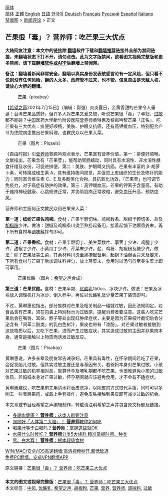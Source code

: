  <!-- 面包屑导航 --> <div class="breadcrumb"><!-- GTranslate: https://gtranslate.io/ -->  <div class="switcher notranslate">  <div class="selected">  <a href="#" onclick="return false;"> 简体</a>  </div>  <div class="option">  <a href="https://www.bannedbook.org" onclick="doGTranslate('zh-CN|zh-CN');jQuery('div.switcher div.selected a').html(jQuery(this).html());return false;" title="简体中文" class="nturl selected"> 简体</a>  <a href="https://www.bannedbook.org/zh-tw/" onclick="doGTranslate('zh-CN|zh-TW');jQuery('div.switcher div.selected a').html(jQuery(this).html());return false;" title="繁體中文" class="nturl"> 正體</a>  <a href="https://www.bannedbook.org/en/" onclick="doGTranslate('zh-CN|en');jQuery('div.switcher div.selected a').html(jQuery(this).html());return false;" title="English" class="nturl"> English</a>  <a href="https://www.bannedbook.org/ja/" onclick="doGTranslate('zh-CN|ja');jQuery('div.switcher div.selected a').html(jQuery(this).html());return false;" title="日本語" class="nturl"> 日語</a>  <a href="https://www.bannedbook.org/ko/" onclick="doGTranslate('zh-CN|ko');jQuery('div.switcher div.selected a').html(jQuery(this).html());return false;" title="한국어" class="nturl"> 한국어</a>  <a href="https://www.bannedbook.org/de/" onclick="doGTranslate('zh-CN|de');jQuery('div.switcher div.selected a').html(jQuery(this).html());return false;" title="Deutsch" class="nturl"> Deutsch</a>  <a href="https://www.bannedbook.org/fr/" onclick="doGTranslate('zh-CN|fr');jQuery('div.switcher div.selected a').html(jQuery(this).html());return false;" title="Français" class="nturl"> Français</a>  <a href="https://www.bannedbook.org/ru/" onclick="doGTranslate('zh-CN|ru');jQuery('div.switcher div.selected a').html(jQuery(this).html());return false;" title="Русский" class="nturl"> Русский</a>  <a href="https://www.bannedbook.org/es/" onclick="doGTranslate('zh-CN|es');jQuery('div.switcher div.selected a').html(jQuery(this).html());return false;" title="Español" class="nturl"> Español</a>  <a href="https://www.bannedbook.org/it/" onclick="doGTranslate('zh-CN|it');jQuery('div.switcher div.selected a').html(jQuery(this).html());return false;" title="Italiano" class="nturl"> Italiano</a>  </div>  </div>      <div class='breadcrumb-sub'><!-- Breadcrumb NavXT 6.3.0 --> <a href="https://www.bannedbook.org/" class="home">禁闻网</a> &gt; <a href="https://www.bannedbook.org/bnews/comments/" class="category">新闻评论</a> &gt; 正文</div></div><h2>芒果很「毒」？ 营养师：吃芒果三大优点</h2> <p class="notice"><b>大陆网友注意：本文中的链接除 <a href="https://github.com/bannedbook/fanqiang" >翻墙</a>软件下载和<a href="https://github.com/killgcd/justmysocks/blob/master/README.md">翻墙推荐</a>链接外全部为禁网链接，未翻墙状态下打不开，请勿点击。此为文字版禁闻，欲看图文视频完整版和更多禁闻，请下载<a href="https://github.com/bannedbook/fanqiang">翻墙软件或APP</a>后翻墙上禁闻网。</p><p>备注：翻墙看新闻非常安全，翻墙以真实身份发表敏感言论有一定风险，但只看不说则没有任何风险，翻的人太多，政府管不过来，也不管。信息自由是天赋人权，请放心大胆的翻墙。</b></p>  <div class="entry"> <figure> <p><figcaption><a href="https://www.bannedbook.org/bnews/tag/%E8%8A%92%E6%9E%9C/" class="st_tag internal_tag" rel="tag" title="标签 芒果 下的日志">芒果</a>（pixabay）</figcaption></figure> <p>【<span class='wp_keywordlink_affiliate'><a href="https://www.soundofhope.org" title="希望之声" target="_blank">希望之声</a></span>2021年7月15日】（编辑：郭强）炎炎夏日，金黄香甜的芒果令人垂涎！台湾芒果品质好，但许多人对芒果又爱又恨，听说芒果很「毒」？孕妇、<a href="https://www.bannedbook.org/bnews/tag/%E8%BF%87%E6%95%8F/" class="st_tag internal_tag" rel="tag" title="标签 过敏 下的日志">过敏</a>都不能碰？<span class='wp_keywordlink_affiliate'><a href="https://www.bannedbook.org/" title="中国" target="_blank">中国</a></span>医药大学新竹附设医院<a href="https://www.bannedbook.org/bnews/tag/%E8%90%A5%E5%85%BB/" class="st_tag internal_tag" rel="tag" title="标签 营养 下的日志">营养</a>师黄琳惠及黎姵吟帮芒果「正名」，吃芒果有三大优点：排便好顺畅，美肤、护眼又抗癌，还有高钾缓血压，特别配合产节为住院病患推出芒果料理，也教民众以芒果入菜。</p> <figure><figcaption>芒果（图片：Piqsels）</figcaption></figure> <p>《自由时报》引<a href="https://www.bannedbook.org/bnews/tag/%e8%90%a5%e5%85%bb%e5%b8%88/" class="st_tag internal_tag" rel="tag" title="标签 营养师 下的日志">营养师</a>黎姵吟观点表示，芒果富有营养价值，第一：排便好顺畅。文献指出，芒果含有「芒果苷」，能帮助胃肠蠕动，同时具有水溶性、非水溶性膳食纤维及水份，可促进排便。第二：美肤、护眼睛又抗癌。芒果有丰富的 β-胡萝卜素，可转换成维生素 A，具有维持夜间视觉，并促进上皮组织的生长及修补的能力；同时富含维生素 C、E 及多酚类化合物，具抗氧化功效，「芒果苷」也可调节免疫力，对于癌症有防护的效果。第三：高钾缓血压。芒果的钾离子含量高，有助于维持神经健康、心跳规律正常，并协助肌肉正常收缩，避免血压升高、预防<a href="https://www.bannedbook.org/bnews/tag/%E4%B8%AD%E9%A3%8E/" class="st_tag internal_tag" rel="tag" title="标签 中风 下的日志">中风</a>。</p> <p>营养师和主厨何正文教民众用芒果来入菜：</p>  <p><strong>第一道：缤纷芒果佐鸡柳。</strong>食材：芒果半颗切块、鸡柳数条、甜椒半颗切条、盐及<a href="https://www.bannedbook.org/bnews/tag/%e8%83%a1%e6%a4%92%e7%b2%89/" class="st_tag internal_tag" rel="tag" title="标签 胡椒粉 下的日志">胡椒粉</a>少许。做法：甜椒及鸡柳条川烫至熟捞起备用，接着起锅下油爆香姜末，再下所有食材与<a href="https://www.bannedbook.org/bnews/tag/%E8%B0%83%E5%91%B3%E6%96%99/" class="st_tag internal_tag" rel="tag" title="标签 调味料 下的日志">调味料</a>拌匀即可。</p> <p><strong>第二道：芒果香松。</strong>食材：芒果半颗切丁、美生菜数片、荸荠丁少许、鸡腿丁少许、甜椒丁少许、小黄瓜丁少许、芹菜末少许，盐、鸡粉、胡椒粉及糖少许。做法：除了芒果及美生菜，其余材料川烫至熟捞起备用，起锅下油爆香蒜末及姜末，下所有食材与芒果丁后加调味料拌匀，放上芹菜末，食用时以汤勺舀至美生菜上即可享用。</p> <figure><figcaption>芒果优酪 （图片：<a href="https://www.bannedbook.org/bnews/tag/%e5%b8%8c%e6%9c%9b%e4%b9%8b%e5%a3%b0/" class="st_tag internal_tag" rel="tag" title="标签 希望之声 下的日志">希望之声</a>合成）</figcaption></figure> <p><strong>第三道：芒果优酪。</strong>食材：芒果半颗、<a href="https://www.bannedbook.org/bnews/tag/%E4%BC%98%E9%85%AA%E4%B9%B3/" class="st_tag internal_tag" rel="tag" title="标签 优酪乳 下的日志">优酪乳</a>150cc、冰块少许。做法：芒果及冰块放入调理机打为冰沙，倒入杯中，再佐以优酪乳及少量芒果丁装饰即可。</p>  <p>不过，黄琳惠也指出，部分族群对芒果及相关制品一碰就过敏，因此法规明定，若食品含有芒果，须在包装上特别标示为过敏原，提醒消费者要注意。这些人吃完芒果后会在嘴唇、耳朵、脖子等处出现红肿痒症状，主要是因为芒果枝叶截切后会分泌含有「间苯二酚类」的乳白色树汁，果皮也带有「漆酚」，对芒果过敏者接触到这些物质以后，又吃下芒果，进而产生过敏症状，其实造成过敏的主因并非果肉本身，通常是接触以上物质而诱发过敏反应。</p> <figure><figcaption>芒果（图片：Pixabay）</figcaption></figure> <p>黄琳惠说，许多长辈及朋友常告诫孕妇，芒果具有毒性，在怀孕期间若吃了芒果，会促发胎儿过敏。但其实过敏主要还是与基因有关，若爸妈本身对芒果过敏，小孩对芒果过敏的机率相对高，就算怀孕及哺乳期都不吃芒果，也很难避免小孩的过敏体质。若妈妈本身对芒果过敏，怀孕期间就应该避免食用，才不会有不适症状。</p> <p>黄琳惠建议，吃芒果前先用清水将表皮洗净，以削皮的方式取代手拨，同时可以多削去一些表层果肉，或戴上手套操作，避免皮肤接触到果皮即可减少过敏的机会。</p>  <p>本文章或节目经希望之声编辑制作，转载请注明希望之声并包含原文标题及链接。 </p> <ul class='op-related-articles' title='相关阅读'> <li><a href='https://www.bannedbook.org/bnews/comments/20210714/1586863.html' target='_blank'>多喝水健康？ <b>营养师</b>：这类人群要注意</a></li> <li><a href='https://www.bannedbook.org/bnews/comments/20210712/1585507.html' target='_blank'>照顾好「人体第二大脑」！ <b>营养师</b>教你如何吃</a></li> <li><a href='https://www.bannedbook.org/bnews/comments/20210710/1584361.html' target='_blank'>喝果汁等于白喝吗？<b>营养师</b>：掌握这些就OK</a></li> <li><a href='https://www.bannedbook.org/bnews/comments/20210709/1583223.html' target='_blank'>水果什么时候吃？ <b>营养师</b>分类5大族群 精准掌握时间、种类</a></li> <li><a href='https://www.bannedbook.org/bnews/comments/20210708/1582959.html' target='_blank'>黑、白木耳！ <b>营养师</b>：根本超级食材</a></li> </ul> <p class="texttj"> <a href="https://github.com/bannedbook/fanqiang/wiki/V2ray%E6%9C%BA%E5%9C%BA" target="_blank">WIN/MAC/安卓/iOS高速翻墙:高清视频秒开,超低延迟</a><br/> <a href="https://github.com/bannedbook/fanqiang/wiki/%E7%A6%81%E9%97%BB%E7%BD%91%E5%AE%89%E5%8D%93%E7%BF%BB%E5%A2%99%E6%96%B0%E9%97%BBAPP" target="_blank">免费PC翻墙、安卓VPN翻墙APP</a></p><p>原文链接：<a class="src_link"  href="https://www.soundofhope.org/post/525542" target="_blank">芒果很「毒」？ 营养师：吃芒果三大优点</a></p> <a name='sharetosocial'></a>  <div style="margin-bottom:5px;padding-bottom:5px;clear:both"> <div id="archive-pix-1" class="banner-ads"> <!-- AuctionX Display platform tag START --> <div id="26318x728x90x621x_ADSLOT2" clicktrack="%%CLICK_URL_ESC%%"></div> <!-- AuctionX Display platform tag END --> </div> <div id="archive-pix-2" class="banner-ads"> <!-- AuctionX Display platform tag START --> <div id="26315x300x250x621x_ADSLOT2" clicktrack="%%CLICK_URL_ESC%%"></div> <!-- AuctionX Display platform tag END --> </div> </div>    <div id="archive-pix-1" class="banner-ads"> <!-- AuctionX Display platform tag START --> <div id="26318x728x90x621x_ADSLOT3" clicktrack="%%CLICK_URL_ESC%%"></div> <!-- AuctionX Display platform tag END --> </div> <div><b>本文的图文或视频完整版</b>：<a href='https://www.bannedbook.org/bnews/comments/20210716/1587942.html'>芒果很「毒」？ 营养师：吃芒果三大优点</a></div>  </div><!--END ENTRY--> <div class="postfooter"> <div>本文标签：<a href="https://www.bannedbook.org/bnews/tag/%E4%B8%AD%E9%A3%8E/" rel="tag">中风</a>, <a href="https://www.bannedbook.org/bnews/tag/%E4%BC%98%E9%85%AA%E4%B9%B3/" rel="tag">优酪乳</a>, <a href="https://www.bannedbook.org/bnews/tag/%e5%b8%8c%e6%9c%9b%e4%b9%8b%e5%a3%b0/" rel="tag">希望之声</a>, <a href="https://www.bannedbook.org/bnews/tag/%e8%83%a1%e6%a4%92%e7%b2%89/" rel="tag">胡椒粉</a>, <a href="https://www.bannedbook.org/bnews/tag/%E8%8A%92%E6%9E%9C/" rel="tag">芒果</a>, <a href="https://www.bannedbook.org/bnews/tag/%E8%90%A5%E5%85%BB/" rel="tag">营养</a>, <a href="https://www.bannedbook.org/bnews/tag/%e8%90%a5%e5%85%bb%e5%b8%88/" rel="tag">营养师</a>, <a href="https://www.bannedbook.org/bnews/tag/%E8%B0%83%E5%91%B3%E6%96%99/" rel="tag">调味料</a>, <a href="https://www.bannedbook.org/bnews/tag/%E8%BF%87%E6%95%8F/" rel="tag">过敏</a></div>  </div><!--END POSTFOOTER--> 